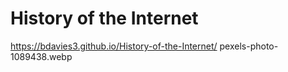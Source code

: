 # History of the Internet

https://bdavies3.github.io/History-of-the-Internet/
pexels-photo-1089438.webp

